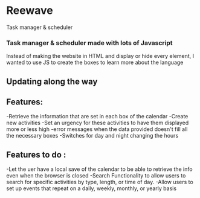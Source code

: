 # Reewave
Task manager & scheduler

### Task manager & scheduler made with lots of Javascript

Instead of making the website in HTML and display or hide every element, I wanted to use JS to create the boxes to learn more about the language


## Updating along the way 
## Features: 
-Retrieve the information that are set in each box of the calendar
-Create new activities 
-Set an urgency for these activities to have them displayed more or less high
-error messages when the data provided doesn't fill all the necessary boxes 
-Switches for day and night changing the hours 


## Features to do : 
-Let the uer have a local save of the calendar to be able to retrieve the info even when the browser is closed 
-Search Functionality to allow users to search for specific activities by type, length, or time of day.
-Allow users to set up events that repeat on a daily, weekly, monthly, or yearly basis
